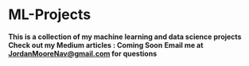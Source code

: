 # ML-Projects

**This is a collection of my machine learning and data science projects**
**Check out my Medium articles : Coming Soon**
**Email me at JordanMooreNav@gmail.com for questions**
